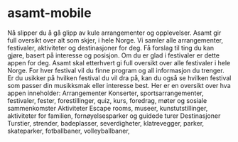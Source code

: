 # asamt-mobile
Nå slipper du å gå glipp av kule arrangementer og opplevelser. Asamt gir full oversikt over alt som skjer, i hele Norge. Vi samler alle arrangementer, festivaler, aktiviteter og destinasjoner for deg. Få forslag til ting du kan gjøre, basert på interesse og posisjon.  Om du er glad i festivaler er dette appen for deg. Asamt skal etterhvert gi full oversikt over alle festivaler i hele Norge. For hver festival vil du finne program og all informasjon du trenger. Er du usikker på hvilken festival du vil dra på, kan du også se hvilken festival som passer din musikksmak eller interesse best.  Her er en oversikt over hva appen inneholder:  Arrangementer Konserter, sportsarrangementer, festivaler, fester, forestillinger, quiz, kurs, foredrag, møter og sosiale sammenkomster  Aktiviteter Escape rooms, museer, kunstutstillinger, aktiviteter for familien, fornøyelsesparker og guidede turer  Destinasjoner Turstier, strender, badeplasser, severdigheter, klatrevegger, parker, skateparker, fotballbaner, volleyballbaner,

